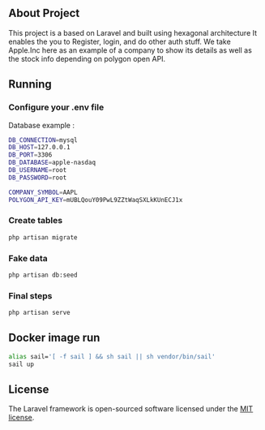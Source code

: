 ## About Project

This project is a based on Laravel and  built using hexagonal architecture It enables the you to Register, login, and do other auth stuff.
We take Apple.Inc here as an example of a company to show its details as well as the stock info depending on polygon open API.

## Running

### Configure your .env file

Database example :
```bash
DB_CONNECTION=mysql
DB_HOST=127.0.0.1
DB_PORT=3306
DB_DATABASE=apple-nasdaq
DB_USERNAME=root
DB_PASSWORD=root

COMPANY_SYMBOL=AAPL
POLYGON_API_KEY=mUBLQouY09PwL9ZZtWaqSXLkKUnECJ1x
```

### Create tables
```bash
php artisan migrate
```
### Fake data

```bash
php artisan db:seed
```
### Final steps
```bash
php artisan serve
```

## Docker image run
```bash
alias sail='[ -f sail ] && sh sail || sh vendor/bin/sail'
sail up
```

## License

The Laravel framework is open-sourced software licensed under the [MIT license](https://opensource.org/licenses/MIT).
